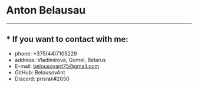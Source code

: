 # Anton Belausau
 **** 

 ## * If you want to contact with me:
 + phone: +375(44)7105229
 + address: Vladimirova, Gomel, Belarus
 + E-mail: belousovant75@gmail.com
 + GitHub: BelousovAnt
 + Discord: prisrak#2050